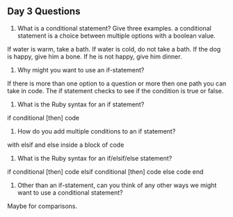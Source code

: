 ## Day 3 Questions

1. What is a conditional statement? Give three examples.
a conditional statement is a choice between multiple options with a boolean value.

If water is warm, take a bath.
If water is cold, do not take a bath.
If the dog is happy, give him a bone. If he is not happy, give him dinner.

1. Why might you want to use an if-statement?

If there is more than one option to a question or more then one path you can take in code. The if statement
checks to see if the condition is true or false.

1. What is the Ruby syntax for an if statement?

if conditional [then]
code

1. How do you add multiple conditions to an if statement?

with elsif and else inside a block of code

1. What is the Ruby syntax for an if/elsif/else statement?

if conditional [then]
code
elsif conditional [then]
code
else
code
end


1. Other than an if-statement, can you think of any other ways we might want to use a conditional statement?

Maybe for comparisons.
